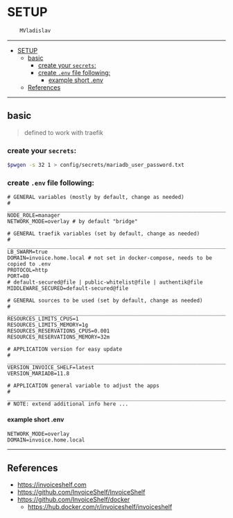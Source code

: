 # SETUP

```sh
    MVladislav
```

---

- [SETUP](#setup)
  - [basic](#basic)
    - [create your `secrets`:](#create-your-secrets)
    - [create `.env` file following:](#create-env-file-following)
      - [example short .env](#example-short-env)
  - [References](#references)

---

## basic

> defined to work with traefik

### create your `secrets`:

```sh
$pwgen -s 32 1 > config/secrets/mariadb_user_password.txt
```

### create `.env` file following:

```env
# GENERAL variables (mostly by default, change as needed)
# ______________________________________________________________________________
NODE_ROLE=manager
NETWORK_MODE=overlay # by default "bridge"

# GENERAL traefik variables (set by default, change as needed)
# ______________________________________________________________________________
LB_SWARM=true
DOMAIN=invoice.home.local # not set in docker-compose, needs to be copied to .env
PROTOCOL=http
PORT=80
# default-secured@file | public-whitelist@file | authentik@file
MIDDLEWARE_SECURED=default-secured@file

# GENERAL sources to be used (set by default, change as needed)
# ______________________________________________________________________________
RESOURCES_LIMITS_CPUS=1
RESOURCES_LIMITS_MEMORY=1g
RESOURCES_RESERVATIONS_CPUS=0.001
RESOURCES_RESERVATIONS_MEMORY=32m

# APPLICATION version for easy update
# ______________________________________________________________________________
VERSION_INVOICE_SHELF=latest
VERSION_MARIADB=11.8

# APPLICATION general variable to adjust the apps
# ______________________________________________________________________________
# NOTE: extend additional info here ...
```

#### example short .env

```env
NETWORK_MODE=overlay
DOMAIN=invoice.home.local
```

---

## References

- <https://invoiceshelf.com>
- <https://github.com/InvoiceShelf/InvoiceShelf>
- <https://github.com/InvoiceShelf/docker>
  - <https://hub.docker.com/r/invoiceshelf/invoiceshelf>
